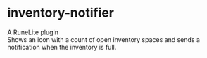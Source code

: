 # inventory-notifier
A RuneLite plugin<br>
Shows an icon with a count of open inventory spaces and sends a notification when the inventory is full.
